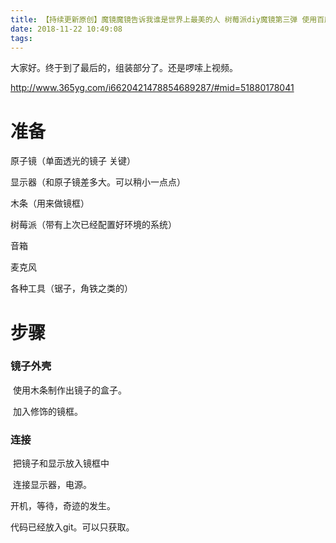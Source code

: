 ```yaml
---
title: 【持续更新原创】魔镜魔镜告诉我谁是世界上最美的人 树莓派diy魔镜第三弹 使用百度语音交互
date: 2018-11-22 10:49:08
tags:
---
```


大家好。终于到了最后的，组装部分了。还是啰嗦上视频。

http://www.365yg.com/i6620421478854689287/#mid=51880178041

# 准备

原子镜（单面透光的镜子 关键）

显示器（和原子镜差多大。可以稍小一点点）

木条（用来做镜框）

树莓派（带有上次已经配置好环境的系统）

音箱

麦克风

各种工具（锯子，角铁之类的）



# 步骤

### 镜子外壳

​      使用木条制作出镜子的盒子。

​      加入修饰的镜框。

### 连接

​    把镜子和显示放入镜框中

​    连接显示器，电源。



开机，等待，奇迹的发生。

代码已经放入git。可以只获取。 